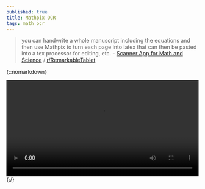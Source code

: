 ```yaml
---
published: true
title: Mathpix OCR
tags: math ocr
---
```

> you can handwrite a whole manuscript including the equations and then use Mathpix to turn each page into latex that can then be pasted into a tex processor for editing, etc. - [Scanner App for Math and Science](https://mathpix.com/) / [r/RemarkableTablet](https://www.reddit.com/r/RemarkableTablet/comments/kb87v5/texing_your_handwritten_rm_notes_text/)

{::nomarkdown}
<div class="myvideo">
   <video  style="display:block; width:100%; height:auto;" autoplay controls loop="loop">
       <source src="https://mathpix.com/videos/hero-video-snip.mp4"  type="video/mp4"  />
   </video>
</div>
{:/}
